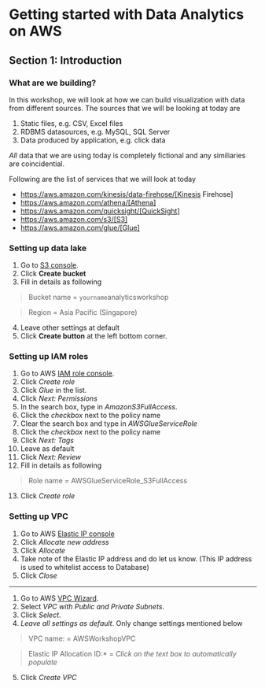 # Getting started with Data Analytics on AWS

## Section 1: Introduction

### What are we building?

In this workshop, we will look at how we can build visualization with data from different sources.
The sources that we will be looking at today are

1. Static files, e.g. CSV, Excel files
2. RDBMS datasources, e.g. MySQL, SQL Server
3. Data produced by application, e.g. click data


*_All_* data that we are using today is completely fictional and any similiaries are coincidential.

Following are the list of services that we will look at today

- https://aws.amazon.com/kinesis/data-firehose/[Kinesis Firehose]
- https://aws.amazon.com/athena/[Athena]
- https://aws.amazon.com/quicksight/[QuickSight]
- https://aws.amazon.com/s3/[S3]
- https://aws.amazon.com/glue/[Glue]

### Setting up data lake
1. Go to [S3 console](https://s3.console.aws.amazon.com/s3/home?region=ap-southeast-1#).
1. Click **Create bucket**
1. Fill in details as following

>Bucket name = `yourname`analyticsworkshop

>Region = Asia Pacific (Singapore)

4. Leave other settings at default
5. Click **Create button** at the left bottom corner.

### Setting up IAM roles
1. Go to AWS [IAM role console](https://console.aws.amazon.com/iam/home?region=ap-southeast-1#/roles).
1. Click *_Create role_*
1. Click *_Glue_* in the list.
1. Click *_Next: Permissions_*
1. In the search box, type in *_AmazonS3FullAccess_*.
1. Click the *_checkbox_* next to the policy name
1. Clear the search box and type in *_AWSGlueServiceRole_*
1. Click the *_checkbox_* next to the policy name
1. Click *_Next: Tags_*
1. Leave as default
1. Click *_Next: Review_*
1. Fill in details as following

>Role name = AWSGlueServiceRole_S3FullAccess

13. Click *_Create role_*

### Setting up VPC
1. Go to AWS [Elastic IP console](https://ap-southeast-1.console.aws.amazon.com/vpc/home?region=ap-southeast-1#Addresses:sort=PublicIp)
2. Click *_Allocate new address_*
3. Click *_Allocate_*
4. Take note of the Elastic IP address and do let us know. (This IP address is used to whitelist access to Database)
5. Click *_Close_*
***
1. Go to AWS [VPC Wizard](https://ap-southeast-1.console.aws.amazon.com/vpc/home?region=ap-southeast-1#wizardSelector:).
2. Select *_VPC with Public and Private Subnets_*.
3. Click *_Select_*.
4. *_Leave all settings as default_*. Only change settings mentioned below

>VPC name: = AWSWorkshopVPC

>Elastic IP Allocation ID:* = *_Click on the text box to automatically populate_*

5. Click *_Create VPC_*

